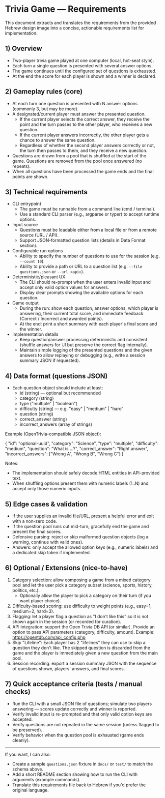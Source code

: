 # Trivia Game — Requirements

This document extracts and translates the requirements from the provided Hebrew design image into a concise, actionable requirements list for implementation.

## 1) Overview

- Two-player trivia game played at one computer (local, hot-seat style).
- Each turn a single question is presented with several answer options.
- The game continues until the configured set of questions is exhausted.
- At the end the score for each player is shown and a winner is declared.

## 2) Gameplay rules (core)

- At each turn one question is presented with N answer options (commonly 3, but may be more).
- A designated/current player must answer the presented question.
    - If the current player selects the correct answer, they receive the point and the turn passes to the other player, who receives a new question.
    - If the current player answers incorrectly, the other player gets a chance to answer the same question.
    - Regardless of whether the second player answers correctly or not, the turn then passes to them, and they receive a new question.
- Questions are drawn from a pool that is shuffled at the start of the game. Questions are removed from the pool once answered (no repeats).
- When all questions have been processed the game ends and the final points are shown.

## 3) Technical requirements

- CLI entrypoint
    - The game must be runnable from a command line (cmd / terminal).
    - Use a standard CLI parser (e.g., argparse or typer) to accept runtime options.
- Input source
    - Questions must be loadable either from a local file or from a remote source (URL / API).
    - Support JSON-formatted question lists (details in Data Format section).
- Configurable run options
    - Ability to specify the number of questions to use for the session (e.g. `--count 10`).
    - Ability to provide a path or URL to a question list (e.g. `--file questions.json` or `--url <api>`).
- Deterministic/pleasant UX
    - The CLI should re-prompt when the user enters invalid input and accept only valid option values for answers.
    - Display clear prompts showing the available options for each question.
- Game output
    - During the run: show each question, answer options, which player is answering, their current total score, and immediate feedback (Correct / Incorrect and awarded points).
    - At the end: print a short summary with each player's final score and the winner.
- Implementation details
    - Keep question/answer processing deterministic and consistent (shuffle answers for UI but preserve the correct flag internally).
    - Maintain simple logging of the presented questions and the given answers to allow replaying or debugging (e.g., write a session summary JSON if requested).

## 4) Data format (questions JSON)

- Each question object should include at least:
    - id (string) — optional but recommended
    - category (string)
    - type ("multiple" | "boolean")
    - difficulty (string) — e.g. "easy" | "medium" | "hard"
    - question (string)
    - correct_answer (string)
    - incorrect_answers (array of strings)

Example (OpenTrivia-compatible JSON object):

{
"id": "optional-uuid",
"category": "Science",
"type": "multiple",
"difficulty": "medium",
"question": "What is ...?",
"correct_answer": "Right answer",
"incorrect_answers": ["Wrong A", "Wrong B", "Wrong C"]
}

Notes:

- The implementation should safely decode HTML entities in API-provided text.
- When shuffling options present them with numeric labels (1..N) and accept only those numeric inputs.

## 5) Edge cases & validation

- If the user supplies an invalid file/URL, present a helpful error and exit with a non-zero code.
- If the question pool runs out mid-turn, gracefully end the game and present the final scores.
- Defensive parsing: reject or skip malformed question objects (log a warning, continue with valid ones).
- Answers: only accept the allowed option keys (e.g., numeric labels) and a dedicated skip token if implemented.

## 6) Optional / Extensions (nice-to-have)

1. Category selection: allow composing a game from a mixed category pool and let the user pick a category subset (science, sports, history, politics, etc.).
    - Optionally allow the player to pick a category on their turn (if you want player choice).
2. Difficulty-based scoring: use difficulty to weight points (e.g., easy=1, medium=2, hard=3).
3. Flagging: let a player flag a question as "I don't like this" so it is not shown again in the session (or recorded for curation).
4. API integration: support the Open Trivia DB API (or similar). Provide an option to pass API parameters (category, difficulty, amount). Example: https://opentdb.com/api_config.php
5. Skip "Lifeline": Each player has 2 "lifelines" they can use to skip a question they don't like. The skipped question is discarded from the game and the player is immediately given a new question from the main pool.
6. Session recording: export a session summary JSON with the sequence of questions shown, players' answers, and final scores.

## 7) Quick acceptance criteria (tests / manual checks)

- Run the CLI with a small JSON file of questions; simulate two players answering — scores update correctly and winner is reported.
- Verify invalid input is re-prompted and that only valid option keys are accepted.
- Verify questions are not repeated in the same session (unless flagged to be preserved).
- Verify behavior when the question pool is exhausted (game ends cleanly).

---

If you want, I can also:

- Create a sample `questions.json` fixture in `docs/` or `test/` to match the schema above.
- Add a short README section showing how to run the CLI with arguments (example commands).
- Translate this requirements file back to Hebrew if you'd prefer the original language.

